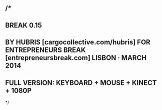/*
------------------------------------------------
BREAK 0.15
------------------------------------------------
BY HUBRIS [cargocollective.com/hubris]
FOR ENTREPRENEURS BREAK [entrepreneursbreak.com]
LISBON · MARCH 2014
------------------------------------------------
FULL VERSION: KEYBOARD + MOUSE + KINECT + 1080P
------------------------------------------------
*/
